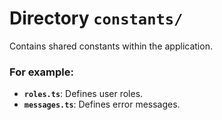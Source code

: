 # Directory `constants/`

Contains shared constants within the application.

### For example:
- **`roles.ts`**: Defines user roles.
- **`messages.ts`**: Defines error messages.